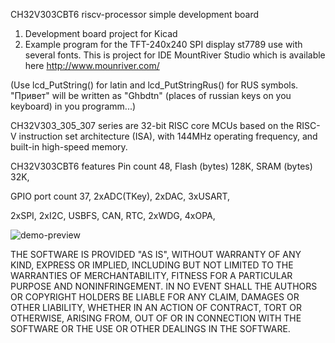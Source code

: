 CH32V303CBT6  riscv-processor simple development board

1. Development board project for Kicad
2. Example program for the TFT-240x240 SPI display st7789 use with several fonts. This is project for IDE MountRiver Studio which is available here http://www.mounriver.com/

(Use lcd_PutString() for latin and lcd_PutStringRus() for RUS symbols. "Привет" will be written as "Ghbdtn" (places of russian keys on you keyboard) in you programm...)

CH32V303_305_307 series are 32-bit RISC core MCUs based on the RISC-V instruction set architecture (ISA),
with 144MHz operating frequency, and built-in high-speed memory.

CH32V303CBT6 features
Pin count 48, 
Flash (bytes) 128K, 
SRAM (bytes) 32K, 

GPIO port count  37,   2xADC(TKey),   2xDAC,    3xUSART, 
  
2xSPI,   2xI2C,   USBFS,   CAN,   RTC,   2xWDG,   4xOPA,

  
  
 ![demo-preview](https://github.com/molnija2/ch32v303CBT6_development_board/assets/152687908/9ea38062-b941-4f3c-b8de-feadf2402e75)


THE SOFTWARE IS PROVIDED "AS IS", WITHOUT WARRANTY OF ANY KIND, EXPRESS OR IMPLIED, INCLUDING BUT NOT LIMITED TO THE WARRANTIES OF MERCHANTABILITY, FITNESS FOR A PARTICULAR PURPOSE AND NONINFRINGEMENT. IN NO EVENT SHALL THE AUTHORS OR COPYRIGHT HOLDERS BE LIABLE FOR ANY CLAIM, DAMAGES OR OTHER LIABILITY, WHETHER IN AN ACTION OF CONTRACT, TORT OR OTHERWISE, ARISING FROM, OUT OF OR IN CONNECTION WITH THE SOFTWARE OR THE USE OR OTHER DEALINGS IN THE SOFTWARE.
